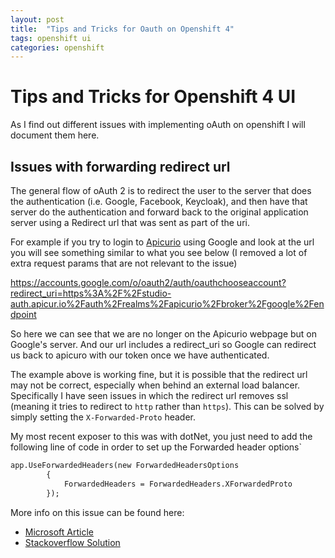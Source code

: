 ```yaml
---
layout: post
title:  "Tips and Tricks for Oauth on Openshift 4"
tags: openshift ui
categories: openshift
---
```


# Tips and Tricks for Openshift 4 UI

As I find out different issues with implementing oAuth on openshift I will document them here.


## Issues with forwarding redirect url

The general flow of oAuth 2 is to redirect the user to the server that does the authentication (i.e. Google, Facebook, Keycloak), and then have that server do the authentication and forward back to the original application server using a Redirect url that was sent as part of the uri.

For example if you try to login to [Apicurio](https://studio.apicur.io/) using Google and look at the url you will see something similar to what you see below (I removed a lot of extra request params that are not relevant to the issue)

https://accounts.google.com/o/oauth2/auth/oauthchooseaccount?redirect_uri=https%3A%2F%2Fstudio-auth.apicur.io%2Fauth%2Frealms%2Fapicurio%2Fbroker%2Fgoogle%2Fendpoint

So here we can see that we are no longer on the Apicurio webpage but on Google's server. And our url includes a redirect_uri so Google can redirect us back to apicuro with our token once we have authenticated.

The example above is working fine, but it is possible that the redirect url may not be correct, especially when behind an external load balancer. Specifically I have seen issues in which the redirect url removes ssl (meaning it tries to redirect to `http` rather than `https`). This can be solved by simply setting the `X-Forwarded-Proto` header. 

My most recent exposer to this was with dotNet, you just need to add the following line of code in order to set up the Forwarded header options`

```dtd
app.UseForwardedHeaders(new ForwardedHeadersOptions
        {
            ForwardedHeaders = ForwardedHeaders.XForwardedProto
        });
```

More info on this issue can be found here:
* [Microsoft Article](https://docs.microsoft.com/en-us/aspnet/core/host-and-deploy/proxy-load-balancer?view=aspnetcore-3.1)
* [Stackoverflow Solution](https://stackoverflow.com/questions/50468033/redirect-uri-sent-as-http-and-not-https-in-app-running-https/50505373#50505373)